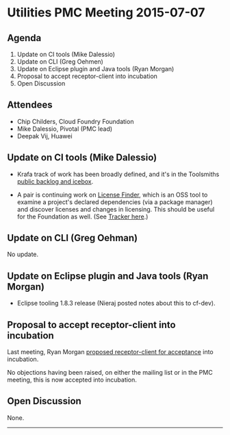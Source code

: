 # Utilities PMC Meeting 2015-07-07

## Agenda

1. Update on CI tools (Mike Dalessio)
2. Update on CLI (Greg Oehmen)
3. Update on Eclipse plugin and Java tools (Ryan Morgan)
4. Proposal to accept receptor-client into incubation
5. Open Discussion


## Attendees

* Chip Childers, Cloud Foundry Foundation
* Mike Dalessio, Pivotal (PMC lead)
* Deepak Vij, Huawei


## Update on CI tools (Mike Dalessio)

- Krafa track of work has been broadly defined, and it's in the
  Toolsmiths [public backlog and icebox][toolsmiths-tracker].

- A pair is continuing work on [License Finder][lf], which is an OSS tool to
  examine a project's declared dependencies (via a package manager)
  and discover licenses and changes in licensing. This should be
  useful for the Foundation as well. (See [Tracker here][lf-tracker].)


## Update on CLI (Greg Oehman)

No update.


## Update on Eclipse plugin and Java tools (Ryan Morgan)

* Eclipse tooling 1.8.3 release (Nieraj posted notes about this to cf-dev).


## Proposal to accept receptor-client into incubation

Last meeting, Ryan Morgan [proposed receptor-client for acceptance][receptor-client-proposal] into incubation.



No objections having been raised, on either the mailing list or in the
PMC meeting, this is now accepted into incubation.


## Open Discussion

None.


-----

  [toolsmiths-tracker]: https://www.pivotaltracker.com/n/projects/1042066
  [lf-tracker]: https://www.pivotaltracker.com/n/projects/939266
  [lf]: https://github.com/pivotal/LicenseFinder
  [receptor-client-proposal]: http://cf-dev.70369.x6.nabble.com/cf-dev-Proposal-for-incubation-of-receptor-client-Java-client-for-receptor-td440.html
